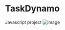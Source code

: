 # TaskDynamo
Javascript project
![image](https://github.com/SrimayeeBoyina/TaskDynamo/assets/107919144/126e0a5c-a69a-4f92-9d26-9ccfc48271e4)
